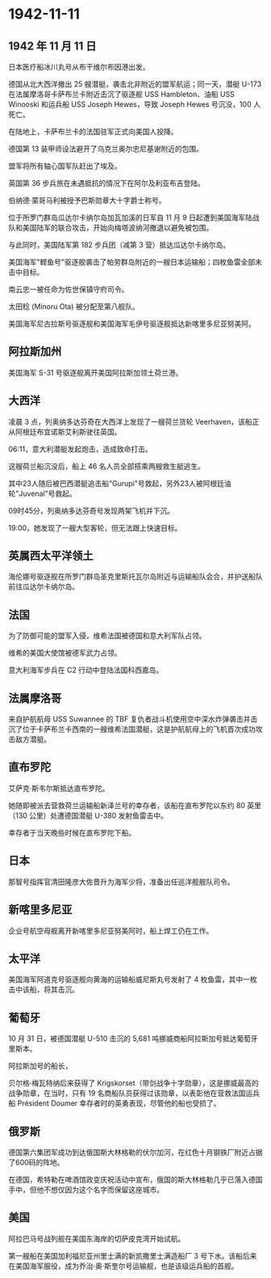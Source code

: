 # 1942-11-11

## 1942 年 11 月 11 日

日本医疗船冰川丸号从布干维尔布因港出发。

德国从北大西洋撤出 25 艘潜艇，袭击北非附近的盟军航运；同一天，潜艇 U-173
在法属摩洛哥卡萨布兰卡附近击沉了驱逐舰 USS Hambleton、油船 USS Winooski
和运兵船 USS Joseph Hewes，导致 Joseph Hewes 号沉没，100 人死亡。

在陆地上，卡萨布兰卡的法国驻军正式向美国人投降。

德国第 13 装甲师设法避开了乌克兰奥尔忠尼基谢附近的包围。

盟军将所有轴心国军队赶出了埃及。

英国第 36 步兵旅在未遇抵抗的情况下在阿尔及利亚布吉登陆。

伯纳德·蒙哥马利被授予巴斯勋章大十字爵士称号。

位于所罗门群岛瓜达尔卡纳尔岛加瓦加溪的日军自 11 月 9
日起遭到美国海军陆战队和美国陆军的联合攻击，开始向梅塔波纳河撤退以避免被包围。

与此同时，美国陆军第 182 步兵团（减第 3 营）抵达瓜达尔卡纳尔岛。

美国海军"鲣鱼号"驱逐舰袭击了帕劳群岛附近的一艘日本运输船；四枚鱼雷全部未击中目标。

南云忠一被任命为佐世保镇守府司令。

太田稔 (Minoru Ota) 被分配至第八舰队。

美国海军尼古拉斯号驱逐舰和美国海军毛伊号驱逐舰抵达新喀里多尼亚努美阿。

## 阿拉斯加州

美国海军 S-31 号驱逐舰离开美国阿拉斯加领土荷兰港。

## 大西洋

凌晨 3 点，列奥纳多达芬奇在大西洋上发现了一艘荷兰货轮
Veerhaven，该船正从阿根廷布宜诺斯艾利斯驶往英国。

06:11，意大利潜艇发起炮击，造成致命打击。

这艘荷兰船沉没后，船上 46 名人员全部搭乘两艘救生艇逃生。

其中23人随后被巴西潜艇追击船"Gurupi"号救起，另外23人被阿根廷油轮"Juvenal"号救起。

09时45分，列奥纳多达芬奇号发现两架飞机并下沉。

19:00，她发现了一艘大型客轮，但无法跟上快速目标。

## 英属西太平洋领土

海伦娜号驱逐舰在所罗门群岛圣克里斯托瓦尔岛附近与运输船队会合，并护送船队前往瓜达尔卡纳尔岛。

## 法国

为了防御可能的盟军入侵，维希法国被德国和意大利军队占领。

维希的美国大使馆被德军武力占领。

意大利海军步兵在 C2 行动中登陆法国科西嘉岛。

## 法属摩洛哥

来自护航航母 USS Suwannee 的 TBF
复仇者战斗机使用空中深水炸弹袭击并击沉了位于卡萨布兰卡西南的一艘维希法国潜艇，这是护航航母上的飞机首次成功攻击敌方潜艇。

## 直布罗陀

艾萨克·斯韦尔斯抵达直布罗陀。

她随即被派去营救荷兰运输船新泽兰号的幸存者，该船在直布罗陀以东约 80
英里（130 公里）处遭德国潜艇 U-380 发射鱼雷击中。

幸存者于当天晚些时候在直布罗陀下船。

## 日本

那智号指挥官清田隆彦大佐晋升为海军少将，准备出任巡洋舰舰队司令。

## 新喀里多尼亚

企业号航空母舰离开新喀里多尼亚努美阿时，船上焊工仍在工作。

## 太平洋

美国海军阿道克号驱逐舰向黄海的运输船威尼斯丸号发射了 4
枚鱼雷，其中一枚击中该船，将其击沉。

## 葡萄牙

10 月 31 日，被德国潜艇 U-510 击沉的 5,681
吨挪威商船阿拉斯加号抵达葡萄牙里斯本。

阿拉斯加号的船长，

贝尔格·梅瓦特纳后来获得了
Krigskorset（带剑战争十字勋章），这是挪威最高的战争勋章，在当时，只有 19
名商船队员获得过该勋章，以表彰他在营救法国运兵船 Président Doumer
幸存者时的英勇表现，尽管他的船也受损了。

## 俄罗斯

德国第六集团军成功到达俄国斯大林格勒的伏尔加河，在红色十月钢铁厂附近占据了600码的阵地。

在德国，希特勒在啤酒馆政变庆祝活动中宣布，俄国的斯大林格勒几乎已落入德国手中，但他不想仅因为这个名字而保留这座城市。

## 美国

阿拉巴马号战列舰在美国东海岸的切萨皮克湾开始试航。

第一艘船在美国加利福尼亚州里士满的新凯撒里士满造船厂 3
号下水。该船后来在美国海军服役，成为乔治·奥·斯奎尔号运输舰，也是该级运兵船的首舰。

